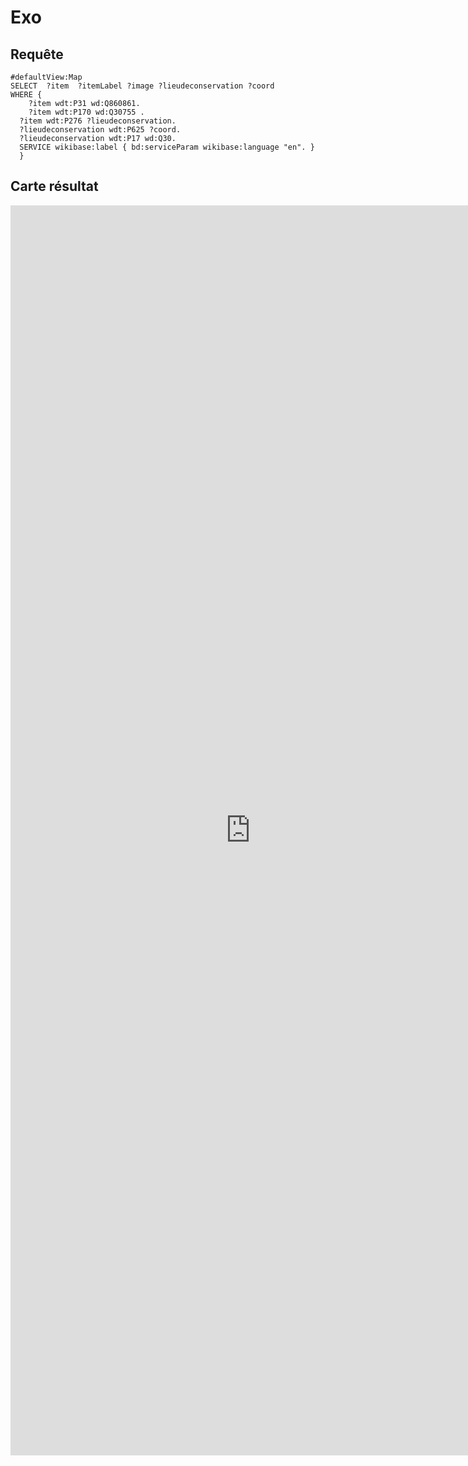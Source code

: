 # Exo
## Requête 
```sparql
#defaultView:Map
SELECT  ?item  ?itemLabel ?image ?lieudeconservation ?coord
WHERE {
    ?item wdt:P31 wd:Q860861.                    
    ?item wdt:P170 wd:Q30755 .
  ?item wdt:P276 ?lieudeconservation.
  ?lieudeconservation wdt:P625 ?coord.
  ?lieudeconservation wdt:P17 wd:Q30.
  SERVICE wikibase:label { bd:serviceParam wikibase:language "en". } 
  } 
 ```



## Carte résultat
 
<iframe style="width: 80vw; height: 50vh; border: none;" src="https://query.wikidata.org/embed.html#%23defaultView%3AMap%0ASELECT%20%20%3Fitem%20%20%3FitemLabel%20%3Fimage%20%3Flieudeconservation%20%3Fcoord%0AWHERE%20%7B%0A%20%20%20%20%3Fitem%20wdt%3AP31%20wd%3AQ860861.%20%20%20%20%20%20%20%20%20%20%20%20%20%20%20%20%20%20%20%20%0A%20%20%20%20%3Fitem%20wdt%3AP170%20wd%3AQ30755%20.%0A%20%20%3Fitem%20wdt%3AP276%20%3Flieudeconservation.%0A%20%20%3Flieudeconservation%20wdt%3AP625%20%3Fcoord.%0A%20%20%3Flieudeconservation%20wdt%3AP17%20wd%3AQ30.%0A%20%20SERVICE%20wikibase%3Alabel%20%7B%20bd%3AserviceParam%20wikibase%3Alanguage%20%22en%22.%20%7D%20%0A%20%20%7D%20%0A%0A%20%20%20%20" referrerpolicy="origin" sandbox="allow-scripts allow-same-origin allow-popups" ></iframe>
